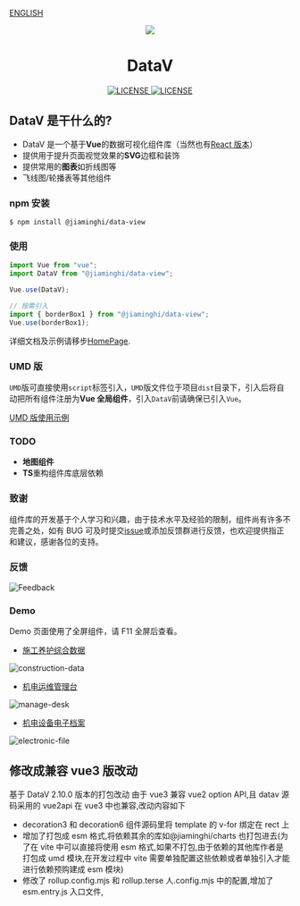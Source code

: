 [ENGLISH](./README_EN.md)

<p align="center">
  <img src="./icon.png">
</p>
<h1 align="center">DataV</h1>
<p align="center">
    <a href="https://github.com/DataV-Team/datav/blob/master/LICENSE">
      <img src="https://img.shields.io/github/license/DataV-Team/datav.svg" alt="LICENSE" />
    </a>
    <a href="https://www.npmjs.com/package/@jiaminghi/data-view">
      <img src="https://img.shields.io/npm/v/@jiaminghi/data-view.svg" alt="LICENSE" />
    </a>
</p>

## DataV 是干什么的?

- DataV 是一个基于**Vue**的数据可视化组件库（当然也有[React 版本](https://github.com/DataV-Team/DataV-React)）
- 提供用于提升页面视觉效果的**SVG**边框和装饰
- 提供常用的**图表**如折线图等
- 飞线图/轮播表等其他组件

### npm 安装

```shell
$ npm install @jiaminghi/data-view
```

### 使用

```js
import Vue from "vue";
import DataV from "@jiaminghi/data-view";

Vue.use(DataV);

// 按需引入
import { borderBox1 } from "@jiaminghi/data-view";
Vue.use(borderBox1);
```

详细文档及示例请移步[HomePage](http://datav.jiaminghi.com).

### UMD 版

`UMD`版可直接使用`script`标签引入，`UMD`版文件位于项目`dist`目录下，引入后将自动把所有组件注册为**Vue 全局组件**，引入`DataV`前请确保已引入`Vue`。

[UMD 版使用示例](./umdExample.html)

### TODO

- **地图组件**
- **TS**重构组件库底层依赖

### 致谢

组件库的开发基于个人学习和兴趣，由于技术水平及经验的限制，组件尚有许多不完善之处，如有 BUG 可及时提交[issue](https://github.com/DataV-Team/DataV/issues/new?template=bug_report.md)或添加反馈群进行反馈，也欢迎提供指正和建议，感谢各位的支持。

### 反馈

![Feedback](./QQGroup.png)

### Demo

Demo 页面使用了全屏组件，请 F11 全屏后查看。

- [施工养护综合数据](http://datav.jiaminghi.com/demo/construction-data/index.html)

![construction-data](./demoImg/construction-data.jpg)

- [机电运维管理台](http://datav.jiaminghi.com/demo/manage-desk/index.html)

![manage-desk](./demoImg/manage-desk.jpg)

- [机电设备电子档案](http://datav.jiaminghi.com/demo/electronic-file/index.html)

![electronic-file](./demoImg/electronic-file.jpg)

## 修改成兼容 vue3 版改动

基于 DataV 2.10.0 版本的打包改动
由于 vue3 兼容 vue2 option API,且 datav 源码采用的 vue2api 在 vue3 中也兼容,改动内容如下

- decoration3 和 decoration6 组件源码里将 template 的 v-for 绑定在 rect 上
- 增加了打包成 esm 格式,将依赖其余的库如@jiaminghi/charts 也打包进去(为了在 vite 中可以直接将使用 esm 格式,如果不打包,由于依赖的其他库作者是打包成 umd 模块,在开发过程中 vite 需要单独配置这些依赖或者单独引入才能进行依赖预购建成 esm 模块)
- 修改了 rollup.config.mjs 和 rollup.terse 人.config.mjs 中的配置,增加了 esm.entry.js 入口文件,
